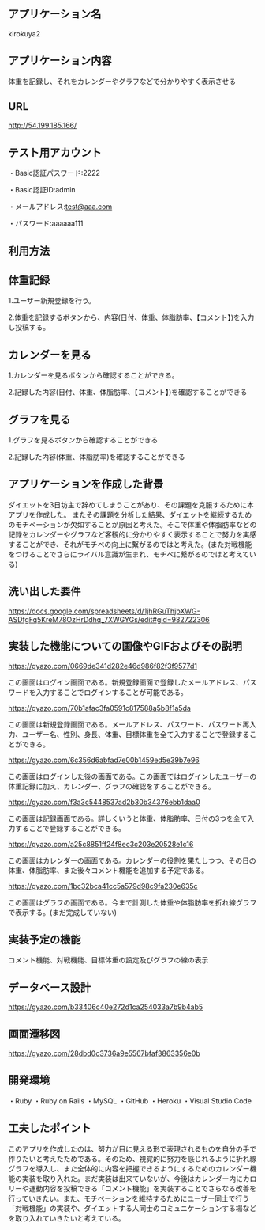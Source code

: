 ## アプリケーション名
kirokuya2
## アプリケーション内容
体重を記録し、それをカレンダーやグラフなどで分かりやすく表示させる
## URL
http://54.199.185.166/
## テスト用アカウント
・Basic認証パスワード:2222

・Basic認証ID:admin

・メールアドレス:test@aaa.com

・パスワード:aaaaaa111

## 利用方法
## 体重記録

1.ユーザー新規登録を行う。

2.体重を記録するボタンから、内容(日付、体重、体脂肪率、【コメント】)を入力し投稿する。
## カレンダーを見る

1.カレンダーを見るボタンから確認することができる。

2.記録した内容(日付、体重、体脂肪率、【コメント】)を確認することができる
## グラフを見る

1.グラフを見るボタンから確認することができる

2.記録した内容(体重、体脂肪率)を確認することができる

## アプリケーションを作成した背景 
ダイエットを3日坊主で辞めてしまうことがあり、その課題を克服するために本アプリを作成した。 またその課題を分析した結果、ダイエットを継続するためのモチベーションが欠如することが原因と考えた。そこで体重や体脂肪率などの記録をカレンダーやグラフなど客観的に分かりやすく表示することで努力を実感することができ、それがモチベの向上に繋がるのではと考えた。(また対戦機能をつけることでさらにライバル意識が生まれ、モチベに繋がるのではと考えている)
## 洗い出した要件
https://docs.google.com/spreadsheets/d/1jhRGuThjbXWG-ASDfgFq5KreM78OzHrDdhq_7XWGYGs/edit#gid=982722306
## 実装した機能についての画像やGIFおよびその説明

https://gyazo.com/0669de341d282e46d986f82f3f9577d1

この画面はログイン画面である。新規登録画面で登録したメールアドレス、パスワードを入力することでログインすることが可能である。

https://gyazo.com/70b1afac3fa0591c817588a5b8f1a5da

この画面は新規登録画面である。メールアドレス、パスワード、パスワード再入力、ユーザー名、性別、身長、体重、目標体重を全て入力することで登録することができる。

https://gyazo.com/6c356d6abfad7e00b1459ed5e39b7e96

この画面はログインした後の画面である。この画面ではログインしたユーザーの体重記録に加え、カレンダー、グラフの確認をすることができる。

https://gyazo.com/f3a3c5448537ad2b30b34376ebb1daa0

この画面は記録画面である。詳しくいうと体重、体脂肪率、日付の3つを全て入力することで登録することができる。

https://gyazo.com/a25c8851ff24f8ec3c203e20528e1c16

この画面はカレンダーの画面である。カレンダーの役割を果たしつつ、その日の体重、体脂肪率、また後々コメント機能を追加する予定である。

https://gyazo.com/1bc32bca41cc5a579d98c9fa230e635c

この画面はグラフの画面である。今まで計測した体重や体脂肪率を折れ線グラフで表示する。(まだ完成していない)

## 実装予定の機能
コメント機能、対戦機能、目標体重の設定及びグラフの線の表示
## データベース設計
https://gyazo.com/b33406c40e272d1ca254033a7b9b4ab5
## 画面遷移図
https://gyazo.com/28dbd0c3736a9e5567bfaf3863356e0b
## 開発環境
・Ruby
・Ruby on Rails
・MySQL
・GitHub
・Heroku
・Visual Studio Code
## 工夫したポイント
このアプリを作成したのは、努力が目に見える形で表現されるものを自分の手で作りたいと考えたためである。そのため、視覚的に努力を感じれるように折れ線グラフを導入し、また全体的に内容を把握できるようにするためのカレンダー機能の実装を取り入れた。まだ実装は出来ていないが、今後はカレンダー内にカロリーや運動内容を投稿できる「コメント機能」を実装することでさらなる改善を行っていきたい。また、モチベーションを維持するためにユーザー同士で行う「対戦機能」の実装や、ダイエットする人同士のコミュニケーションする場などを取り入れていきたいと考えている。